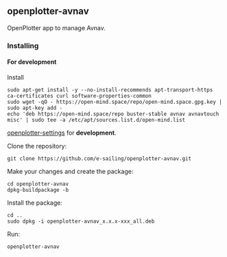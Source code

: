 ## openplotter-avnav

OpenPlotter app to manage Avnav. 

### Installing

#### For development

Install

```
sudo apt-get install -y --no-install-recommends apt-transport-https ca-certificates curl software-properties-common
sudo wget -qO - https://open-mind.space/repo/open-mind.space.gpg.key | sudo apt-key add -
echo 'deb https://open-mind.space/repo buster-stable avnav avnavtouch misc' | sudo tee -a /etc/apt/sources.list.d/open-mind.list
```

[openplotter-settings](https://github.com/openplotter/openplotter-settings) for **development**.

Clone the repository:

`git clone https://github.com/e-sailing/openplotter-avnav.git`

Make your changes and create the package:

```
cd openplotter-avnav
dpkg-buildpackage -b
```

Install the package:

```
cd ..
sudo dpkg -i openplotter-avnav_x.x.x-xxx_all.deb
```

Run:

`openplotter-avnav`
